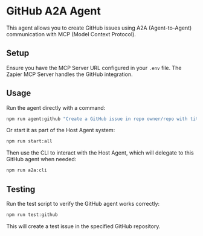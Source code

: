 # GitHub A2A Agent

This agent allows you to create GitHub issues using A2A (Agent-to-Agent) communication with MCP (Model Context Protocol).

## Setup

Ensure you have the MCP Server URL configured in your `.env` file. The Zapier MCP Server handles the GitHub integration.

## Usage

Run the agent directly with a command:

```bash
npm run agent:github "Create a GitHub issue in repo owner/repo with title 'Test Issue' and description 'This is a test issue'"
```

Or start it as part of the Host Agent system:

```bash
npm run start:all
```

Then use the CLI to interact with the Host Agent, which will delegate to this GitHub agent when needed:

```bash
npm run a2a:cli
```

## Testing

Run the test script to verify the GitHub agent works correctly:

```bash
npm run test:github
```

This will create a test issue in the specified GitHub repository. 